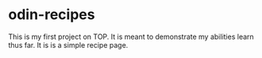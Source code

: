 # odin-recipes

This is my first project on TOP. It is meant to demonstrate my abilities learn thus far. It is is a simple recipe page.